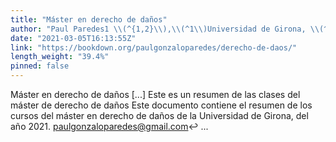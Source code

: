 ```yaml
---
title: "Máster en derecho de daños"
author: "Paul Paredes1 \\(^{1,2}\\),\\(^1\\)Universidad de Girona, \\(^2\\)Pontificia Universidad Católica del Perú"
date: "2021-03-05T16:13:55Z"
link: "https://bookdown.org/paulgonzaloparedes/derecho-de-daos/"
length_weight: "39.4%"
pinned: false
---
```


Máster en derecho de daños [...] Este es un resumen de las clases del máster de derecho de daños Este documento contiene el resumen de los cursos del máster en derecho de daños de la Universidad de Girona, del año 2021. paulgonzaloparedes@gmail.com↩︎ ...
